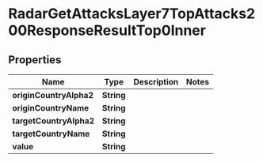 

# RadarGetAttacksLayer7TopAttacks200ResponseResultTop0Inner


## Properties

| Name | Type | Description | Notes |
|------------ | ------------- | ------------- | -------------|
|**originCountryAlpha2** | **String** |  |  |
|**originCountryName** | **String** |  |  |
|**targetCountryAlpha2** | **String** |  |  |
|**targetCountryName** | **String** |  |  |
|**value** | **String** |  |  |



